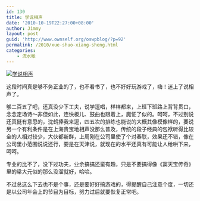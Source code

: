 ```yaml
---
id: 130
title: 学说相声
date: '2010-10-19T22:27:00+08:00'
author: Jimmy
layout: post
guid: 'http://www.ownself.org/oswpblog/?p=92'
permalink: /2010/xue-shuo-xiang-sheng.html
categories:
    - 流水帐
---
```


[![学说相声](/wp-content/uploads/2010/f8dfbedc74c8_22B1/shuoxiangsheng_thumb.jpg "学说相声")](/wp-content/uploads/2010/f8dfbedc74c8_22B1/shuoxiangsheng.jpg)

这段时间真是够不务正业的了，也不看书了，也不好好玩游戏了，嗨！迷上了说相声了。

够二百五了吧，还真没少下工夫，说学逗唱，样样都来，上班下班路上背背贯口，念念定场诗～非但如此，连快板儿、鼓曲也跟着上，魔怔了似的。呵呵，不过别说还真挺有意思的，沈鹤捧我来逗，四五次的排练也能说的大概其像模像样的，要说另一个有利条件是在上海贵宝地相声没那么普及，传统的段子经典的包袱听得比较全的人相对较少，大伙都新鲜，上周刚在公司里使了个对春联，效果还不错，像在公司里小范围说说还行，要是在天津说，就现在的水平还真有可能让人给哄下来，呵呵。

专业的比不了，没下过功夫，业余搞搞还蛮有趣，只是不要搞得像《窦天宝传奇》里的梁大元似的那么没溜就好，哈哈。

不过总这么下去也不是个事，还是要好好搞游戏的，得提醒自己注意个度，一切还是以公司年会上的节目为目标，努力过后就要恢复正常吧。